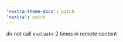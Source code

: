 ```yaml
---
'nextra-theme-docs': patch
'nextra': patch
---
```


do not call `evaluate` 2 times in remote content
